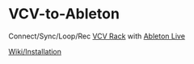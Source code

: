 # VCV-to-Ableton

Connect/Sync/Loop/Rec [VCV Rack](https://vcvrack.com/) with [Ableton Live](https://www.ableton.com/en/live/)

[Wiki/Installation](https://github.com/ismaildalgatov/VCV-to-Ableton/wiki/Installation)
